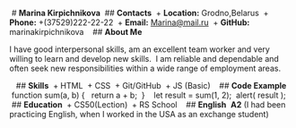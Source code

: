  # **Marina Kirpichnikova**
 ## **Contacts**
 + **Location:** Grodno,Belarus
 + **Phone:** +(37529)222-22-22
 + **Email:** Marina@mail.ru
 + **GitHub:** marinakirpichnikova
 
 ## **About Me**
 <p>I have good interpersonal skills, am an excellent team worker and very willing to learn and develop new skills.
 I am reliable and dependable and often seek new responsibilities within a wide range of employment areas.</p>
 
 ## **Skills**
 + HTML
 + CSS
 + Git/GitHub
 + JS (Basic)
 
 ## **Code Example**
  
 function sum(a, b) {
  return a + b;
 }
 
 let result = sum(1, 2);
 alert( result ); 
 
 ## **Education**
 + CS50(Lection)
 + RS School
 
 ## **English**
 **A2** (I had been practicing English, when I worked in the USA as an exchange student)